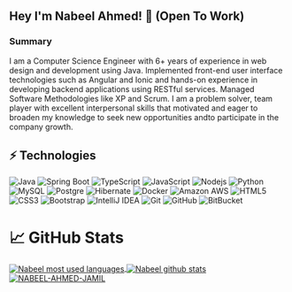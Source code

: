 ## Hey I'm Nabeel Ahmed! 👋 (Open To Work)

<h3>Summary</h3>
<p>
I am a Computer Science Engineer with 6+ years of experience in web design and development using Java. Implemented front-end user interface technologies such as Angular and Ionic and hands-on experience in developing backend applications using RESTful services. Managed Software Methodologies like XP and Scrum. I am a problem solver, team player with excellent interpersonal skills that motivated and eager to broaden my knowledge to seek new opportunities andto participate in the company growth.

</p>

<!--
- 🔭 I’m currently working on an Ewallet product.
- 🌱 I’m currently learning Java&Angular.
- 💬 Ask me about Java, Angular, System design or any tech related stuff.
- 😄 Pronouns: He/His


<h3>Skills</h3>

<table>
	<tr>
		<th>Programming Languages</th>
		<td>JAVA, J2EE, JSP , Python, JavaScript, HTML, TypeScript</td>
	</tr>
  <tr>
		<th>Frameworks</th>
		<td>Spring, Spring boot, nodeJs</td>
	</tr>
  <tr>
		<th>Frontend Technologies</th>
		<td>JSP, Ajax, Angular 2+</td>
	</tr>
  <tr>
		<th>Database</th>
		<td>Oracle, Postgres, MongoDB</td>
	</tr>
  <tr>
		<th>Search Engine</th>
		<td>Lucene search, Elasticsearch</td>
	</tr>
  <tr>
		<th>Web Servers</th>
		<td>Tomcat, WebLogic</td>
	</tr>
  <tr>
		<th>Development tools</th>
		<td>Eclipse, IntelliJ, Visual Studio, Git, Bitbucket,Postman, JMeter, Notepad++, WinSCP , Putty</td>
	</tr>
  <tr>
		<th>SCM</th>
		<td>Git, SVN</td>
	</tr>
  <tr>
		<th>Cloud Technologies</th>
		<td>AWS, Azure</td>
	</tr>
</table>

**Languages and Tools:**  

NABEEL-AHMED-JAMIL/javamultiplex
-->
## ⚡ Technologies

![Java](https://img.shields.io/badge/-java-black?style=for-the-badge&logo=java)
![Spring Boot](https://img.shields.io/badge/-springboot-black?style=for-the-badge&logo=springboot)
![TypeScript](https://img.shields.io/badge/-TypeScript-black?style=for-the-badge&logo=typescript)
![JavaScript](https://img.shields.io/badge/-JavaScript-black?style=for-the-badge&logo=javascript)
![Nodejs](https://img.shields.io/badge/-Nodejs-black?style=for-the-badge&logo=Node.js)
![Python](https://img.shields.io/badge/-Python-black?style=for-the-badge&logo=Python)
![MySQL](https://img.shields.io/badge/-MySQL-black?style=for-the-badge&logo=mysql)
![Postgre](https://img.shields.io/badge/-PostgreSQL-black?style=for-the-badge&logo=postgre)
![Hibernate](https://img.shields.io/badge/-hibernate-black?style=for-the-badge&logo=hibernate)
![Docker](https://img.shields.io/badge/-Docker-black?style=for-the-badge&logo=docker)
![Amazon AWS](https://img.shields.io/badge/Amazon%20AWS-black?style=for-the-badge&logo=amazon-aws)
![HTML5](https://img.shields.io/badge/-HTML5-black?style=for-the-badge&logo=html5&logoColor=white)
![CSS3](https://img.shields.io/badge/-CSS3-black?style=for-the-badge&logo=css3)
![Bootstrap](https://img.shields.io/badge/-Bootstrap-black?style=for-the-badge&logo=bootstrap)
![IntelliJ IDEA](https://img.shields.io/badge/-intellijidea-black?style=for-the-badge&logo=intellijidea)
![Git](https://img.shields.io/badge/-Git-black?style=for-the-badge&logo=git)
![GitHub](https://img.shields.io/badge/-GitHub-black?style=for-the-badge&logo=github)
![BitBucket](https://img.shields.io/badge/-BitBucket-black?style=for-the-badge&logo=bitbucket)

# &#x1f4c8; GitHub Stats

<a href="https://github.com/NABEEL-AHMED-JAMIL">
  <img align="center" src="https://github-readme-stats.vercel.app/api/top-langs/?username=NABEEL-AHMED-JAMIL&title_color=ffffff&text_color=c9cacc&icon_color=2bbc8a&bg_color=1d1f21&langs_count=3" alt="Nabeel most used languages" />
</a>

<a href="https://github.com/NABEEL-AHMED-JAMIL">
 <img align="center" src="https://github-readme-stats.vercel.app/api?username=NABEEL-AHMED-JAMIL&show_icons=true&line_height=27&count_private=true&title_color=ffffff&text_color=c9cacc&icon_color=2bbc8a&bg_color=1d1f21" alt="Nabeel github stats"/>
</a>

<a href="https://github.com/NABEEL-AHMED-JAMIL/NABEEL-AHMED-JAMIL">
  <img align="center" src="https://github-readme-streak-stats.herokuapp.com/?user=NABEEL-AHMED-JAMIL&theme=dark" alt="NABEEL-AHMED-JAMIL" />
</a>


<!--https://user-images.githubusercontent.com/58986949/115314310-805b2780-a1a7-11eb-8558-648a367ea231.mp4-->
